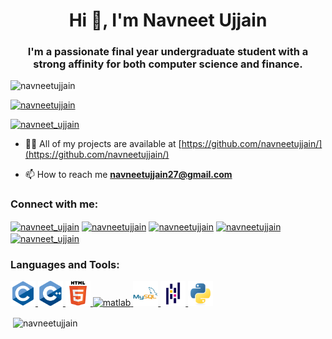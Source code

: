 <h1 align="center">Hi 👋, I'm Navneet Ujjain</h1>
<h3 align="center">I'm a passionate final year undergraduate student with a strong affinity for both computer science and finance.</h3>

<p align="left"> <img src="https://komarev.com/ghpvc/?username=navneetujjain&label=Profile%20views&color=0e75b6&style=flat" alt="navneetujjain" /> </p>

<p align="left"> <a href="https://github.com/ryo-ma/github-profile-trophy"><img src="https://github-profile-trophy.vercel.app/?username=navneetujjain" alt="navneetujjain" /></a> </p>

<p align="left"> <a href="https://twitter.com/navneet_ujjain" target="blank"><img src="https://img.shields.io/twitter/follow/navneet_ujjain?logo=twitter&style=for-the-badge" alt="navneet_ujjain" /></a> </p>

- 👨‍💻 All of my projects are available at [https://github.com/navneetujjain/](https://github.com/navneetujjain/)

- 📫 How to reach me **navneetujjain27@gmail.com**

<h3 align="left">Connect with me:</h3>
<p align="left">
<a href="https://twitter.com/navneet_ujjain" target="blank"><img align="center" src="https://raw.githubusercontent.com/rahuldkjain/github-profile-readme-generator/master/src/images/icons/Social/twitter.svg" alt="navneet_ujjain" height="30" width="40" /></a>
<a href="https://linkedin.com/in/navneetujjain" target="blank"><img align="center" src="https://raw.githubusercontent.com/rahuldkjain/github-profile-readme-generator/master/src/images/icons/Social/linked-in-alt.svg" alt="navneetujjain" height="30" width="40" /></a>
<a href="https://www.hackerrank.com/navneetujjain" target="blank"><img align="center" src="https://raw.githubusercontent.com/rahuldkjain/github-profile-readme-generator/master/src/images/icons/Social/hackerrank.svg" alt="navneetujjain" height="30" width="40" /></a>
<a href="https://www.leetcode.com/navneetujjain" target="blank"><img align="center" src="https://raw.githubusercontent.com/rahuldkjain/github-profile-readme-generator/master/src/images/icons/Social/leet-code.svg" alt="navneetujjain" height="30" width="40" /></a>
<a href="https://auth.geeksforgeeks.org/user/navneet_ujjain" target="blank"><img align="center" src="https://raw.githubusercontent.com/rahuldkjain/github-profile-readme-generator/master/src/images/icons/Social/geeks-for-geeks.svg" alt="navneet_ujjain" height="30" width="40" /></a>
</p>

<h3 align="left">Languages and Tools:</h3>
<p align="left"> <a href="https://www.cprogramming.com/" target="_blank" rel="noreferrer"> <img src="https://raw.githubusercontent.com/devicons/devicon/master/icons/c/c-original.svg" alt="c" width="40" height="40"/> </a> <a href="https://www.w3schools.com/cpp/" target="_blank" rel="noreferrer"> <img src="https://raw.githubusercontent.com/devicons/devicon/master/icons/cplusplus/cplusplus-original.svg" alt="cplusplus" width="40" height="40"/> </a> <a href="https://www.w3.org/html/" target="_blank" rel="noreferrer"> <img src="https://raw.githubusercontent.com/devicons/devicon/master/icons/html5/html5-original-wordmark.svg" alt="html5" width="40" height="40"/> </a> <a href="https://www.mathworks.com/" target="_blank" rel="noreferrer"> <img src="https://upload.wikimedia.org/wikipedia/commons/2/21/Matlab_Logo.png" alt="matlab" width="40" height="40"/> </a> <a href="https://www.mysql.com/" target="_blank" rel="noreferrer"> <img src="https://raw.githubusercontent.com/devicons/devicon/master/icons/mysql/mysql-original-wordmark.svg" alt="mysql" width="40" height="40"/> </a> <a href="https://pandas.pydata.org/" target="_blank" rel="noreferrer"> <img src="https://raw.githubusercontent.com/devicons/devicon/2ae2a900d2f041da66e950e4d48052658d850630/icons/pandas/pandas-original.svg" alt="pandas" width="40" height="40"/> </a> <a href="https://www.python.org" target="_blank" rel="noreferrer"> <img src="https://raw.githubusercontent.com/devicons/devicon/master/icons/python/python-original.svg" alt="python" width="40" height="40"/> </a> </p>

<p>&nbsp;<img align="center" src="https://github-readme-stats.vercel.app/api?username=navneetujjain&show_icons=true&locale=en" alt="navneetujjain" /></p>
